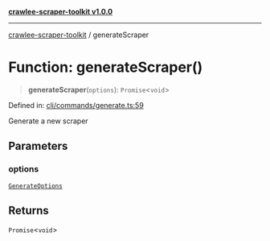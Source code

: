 [**crawlee-scraper-toolkit v1.0.0**](../README.md)

***

[crawlee-scraper-toolkit](../globals.md) / generateScraper

# Function: generateScraper()

> **generateScraper**(`options`): `Promise`\<`void`\>

Defined in: [cli/commands/generate.ts:59](https://github.com/devalexanderdaza/crawlee-scraper-toolkit/blob/main/src/cli/commands/generate.ts#L59)

Generate a new scraper

## Parameters

### options

[`GenerateOptions`](../-internal-/interfaces/GenerateOptions.md)

## Returns

`Promise`\<`void`\>
